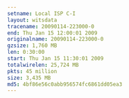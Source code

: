 ```yaml
---
setname: Local ISP C-I
layout: witsdata
tracename: 20090114-223000-0
end: Thu Jan 15 12:00:01 2009
originalname: 20090114-223000-0
gzsize: 1,760 MB
len: 0:30:00
start: Thu Jan 15 11:30:01 2009
totalwirelen: 25,724 MB
pkts: 45 million
size: 3,435 MB
md5: 4bf86e56c0abb956574fc6861dd05ea3
---
```

